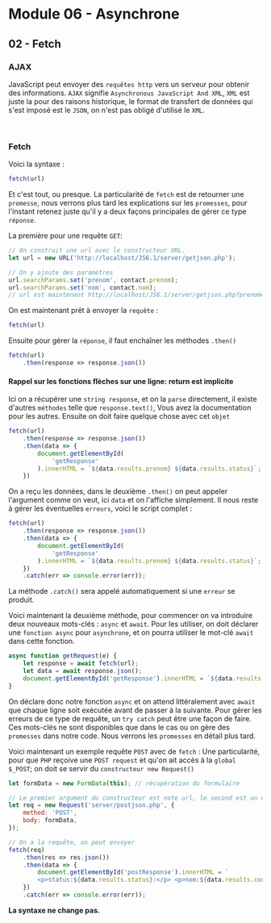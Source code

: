 # Module 06 - Asynchrone

## 02 - Fetch

### AJAX

JavaScript peut envoyer des `requêtes http` vers un serveur pour obtenir des informations. `AJAX` signifie `Asynchronous JavaScript And XML`, `XML` est juste la pour des raisons historique, le format de transfert de données qui s'est imposé est le `JSON`, on n'est pas obligé d'utilisé le `XML`.

&nbsp;

### Fetch

Voici la syntaxe :

````js
fetch(url)
````

Et c'est tout, ou presque. La particularité de `fetch` est de retourner une `promesse`, nous verrons plus tard les explications sur les `promesses`, pour l'instant retenez juste qu'il y a deux façons principales de gérer ce type `réponse`.

La première pour une requête `GET`:

````js
// 0n construit une url avec le constructeur URL.
let url = new URL('http://localhost/JS6.1/server/getjson.php');

// On y ajoute des paramètres
url.searchParams.set('prenom', contact.prenom);
url.searchParams.set('nom', contact.nom);
// url est maintenant http://localhost/JS6.1/server/getjson.php?prenom=test&nom=test
````

On est maintenant prêt à envoyer la `requête` :

````js
fetch(url)
````

Ensuite pour gérer la `réponse`, il faut enchaîner les méthodes `.then()`

````js
fetch(url)
    .then(response => response.json())
````

#### Rappel sur les fonctions flèches sur une ligne: return est implicite

Ici on a récupérer une `string response`, et on la `parse` directement, il existe d'autres `méthodes` telle que `response.text()`, Vous avez la documentation pour les autres. Ensuite on doit faire quelque chose avec cet `objet`

````js
fetch(url)
    .then(response => response.json())
    .then(data => {
        document.getElementById(
            'getResponse'
        ).innerHTML = `${data.results.prenom} ${data.results.status}`;
    })
````

On a reçu les données, dans le deuxième `.then()` on peut appeler l'argument comme on veut, ici `data` et on l'affiche simplement. Il nous reste à gérer les éventuelles `erreurs`, voici le script complet :

````js
fetch(url)
    .then(response => response.json())
    .then(data => {
        document.getElementById(
            'getResponse'
        ).innerHTML = `${data.results.prenom} ${data.results.status}`;
    })
    .catch(err => console.error(err));
````

La méthode `.catch()` sera appelé automatiquement si une `erreur` se produit.

Voici maintenant la deuxième méthode, pour commencer on va introduire deux nouveaux mots-clés : `async` et `await`. Pour les utiliser, on doit déclarer une `fonction async` pour `asynchrone`, et on pourra utiliser le mot-clé `await` dans cette fonction.

````js
async function getRequest(e) {
    let response = await fetch(url);
    let data = await response.json();
    document.getElementById('getResponse').innerHTML = `${data.results.prenom} ${data.results.status}`; 
}
````

On déclare donc notre fonction `async` et on attend littéralement avec `await` que chaque ligne soit exécutée avant de passer à la suivante. Pour gérer les erreurs de ce type de requête, un `try catch` peut être une façon de faire. Ces mots-clés ne sont disponibles que dans le cas ou on gère des `promesses` dans notre code. Nous verrons les `promesses` en détail plus tard.

Voici maintenant un exemple requête `POST` avec de `fetch` : Une particularité, pour que `PHP` reçoive une `POST request` et qu'on ait accès à la `global $_POST`; on doit se servir du `constructeur new Request()`

````js
let formData = new FormData(this); // récupération du formulaire

// Le premier argument du constructeur est note url, le second est un objet option
let req = new Request('server/postjson.php', {
    method: 'POST',
    body: formData,
});

// On a la requête, on peut envoyer
fetch(req)
    .then(res => res.json())
    .then(data => {
        document.getElementById('postResponse').innerHTML = `
        <p>status:${data.results.status}:</p> <p>nom:${data.results.contact.nom},</p><p>prenom: ${data.results.contact.prenom}</p>`;
    })
    .catch(err => console.error(err));
````

**La syntaxe ne change pas.**
